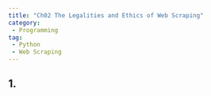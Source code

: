 ```yaml
---
title: "Ch02 The Legalities and Ethics of Web Scraping"
category:
 - Programming
tag:
 - Python
 - Web Scraping
---
```


## 1.